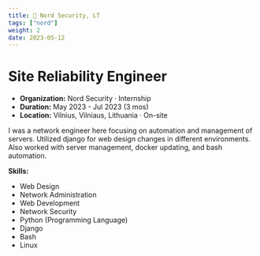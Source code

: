 ```yaml
---
title: 👾 Nord Security, LT
tags: ["nord"]
weight: 2
date: 2023-05-12
---
```

# Site Reliability Engineer

- **Organization:** Nord Security · Internship
- **Duration:** May 2023 - Jul 2023 (3 mos)
- **Location:** Vilnius, Vilniaus, Lithuania · On-site

I was a network engineer here focusing on automation and management of servers. Utilized django for web design changes in different environments. Also worked with server management, docker updating, and bash automation.

**Skills:**
- Web Design
- Network Administration
- Web Development
- Network Security
- Python (Programming Language)
- Django
- Bash
- Linux
